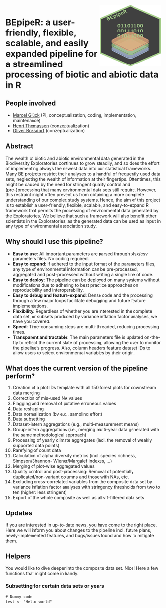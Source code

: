 <img align="right" width="200" height="200" src="https://github.com/marcelglueck/BEpipeR/blob/main/BE_pipeR_logo_V001.png">

# BEpipeR: a user-friendly, flexible, scalable, and easily expanded pipeline for a streamlined processing of biotic and abiotic data in R  

## People involved
- [Marcel Glück](https://orcid.org/0000-0002-9027-6750) (PI, conceptualization, coding, implementation, maintenance)
- [Henri Thomassen](https://orcid.org/0000-0002-9403-1291) (conzeptualization)
- [Oliver Bossdorf](https://orcid.org/0000-0001-7504-6511) (conzeptualization)

## Abstract
The wealth of biotic and abiotic environmental data generated in the Biodiversity
Exploratories continues to grow steadily, and so does the effort of implementing always the
newest data into our statistical frameworks. Many BE projects restrict their analyses to a
handful of frequently used data sets, neglecting the wealth of information at their fingertips.
Oftentimes, this might be caused by the need for stringent quality control and (pre-)processing
that many environmental data sets still require. However, this restraint might often prevent us
from obtaining a more complete understanding of our complex study systems. Hence, the aim
of this project is to establish a user-friendly, flexible, scalable, and easy-to-expand R
framework that permits the processing of environmental data generated by the Exploratories.
We believe that such a framework will also benefit other scientists in the Exploratories, 
as the generated data can be used as input in any type of environmental association study.

## Why should I use this pipeline?
- **Easy to use**: All important parameters are parsed through xlsx/csv parameters files.
No coding required.
- **Easy to expand**: If adhered to the input format of the parameters files, any type of
environmental information can be pre-processed, aggregated and post-processed
without writing a single line of code.
- **Easy to deploy**: The pipeline can be deployed on many systems without modifications
due to adhering to best practice approaches on reproducibility and interoperability.
- **Easy to debug and feature-expand**: Dense code and the processing through a few major
loops facilitate debugging and future feature implementations.
- **Flexibility**: Regardless of whether you are interested in the complete data set, or
subsets produced by variance inflation factor analyses, we have you covered.
- **Speed**: Time-consuming steps are multi-threaded, reducing processing times.
- **Transparent and tractable**: The main parameters file is updated on-the-fly to reflect
the current state of processing, allowing the user to monitor the pipeline’s progress.
Also, column headers feature dataset IDs to allow users to select environmental
variables by their origin.

## What does the current version of the pipeline perform?
1. Creation of a plot IDs template with all 150 forest plots for downstream data merging
2. Correction of mis-used NA values
3. Flagging and removal of putative erroneous values
4. Data reshaping
5. Data normalization (by e.g., sampling effort)
6. Data subsetting
7. Dataset-intern aggregations (e.g., multi-measurement means)
8. Group-intern aggregations (i.e., merging multi-year data generated with the same
methodological approach)
9. Processing of yearly climate aggregates (incl. the removal of weakly supported data
points)
10. Rarefying of count data
11. Calculation of alpha diversity metrics (incl. species richness, Simpson/Shannon-
Wiener/Margalef indexes, …)
12. Merging of plot-wise aggregated values
13. Quality control and post-processing: Removal of potentially duplicated/non-variant
columns and those with NAs, etc.
14. Excluding cross-correlated variables from the composite data set by variance inflation
factor analyses with stringency thresholds from two to ten (higher: less stringent)
15. Export of the whole composite as well as all vif-filtered data sets

## Updates
If you are interested in up-to-date news, you have come to the right place. Here we will
inform you about changes to the pipeline incl. future plans, newly-implemented features, 
and bugs/issues found and how to mitigate them.

## Helpers
You would like to dive deeper into the composite data set. Nice! Here a few functions that 
might come in handy.


### Subsetting for certain data sets or years
```
# Dummy code
test <- "Hello world"
```




